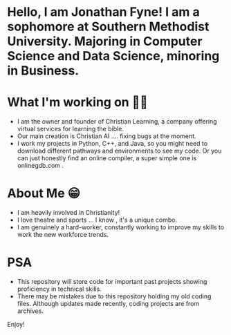 # Hello, I am Jonathan Fyne! I am a sophomore at Southern Methodist University. Majoring in Computer Science and Data Science, minoring in Business.

# What I'm working on 👨‍💻 
- I am the owner and founder of Christian Learning, a company offering virtual services for learning the bible.
- Our main creation is Christian AI .... fixing bugs at the moment.
- I work my projects in Python, C++, and Java, so you might need to download different pathways and environments to see my code. Or you can just honestly find an online compiler, a super simple one is onlinegdb.com .

# About Me 😁
- I am heavily involved in Christianity!
- I love theatre and sports ... I know , it's a unique combo.
- I am genuinely a hard-worker, constantly working to improve my skills to work the new workforce trends.

# PSA
- This repository will store code for important past projects showing proficiency in technical skills.
- There may be mistakes due to this repository holding my old coding files. 
Although updates made recently, coding projects are from archives.

Enjoy!
